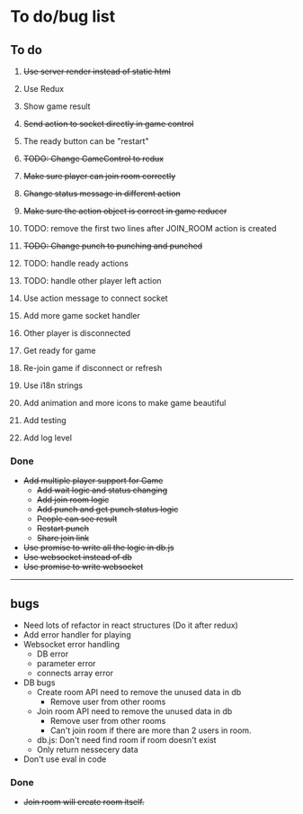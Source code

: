 # To do/bug list

## To do

1. ~~Use server render instead of static html~~
1. Use Redux
  1. Show game result
  1. ~~Send action to socket directly in game control~~
  1. The ready button can be "restart"
  1. ~~TODO: Change GameControl to redux~~
  1. ~~Make sure player can join room correctly~~
  1. ~~Change status message in different action~~
  1. ~~Make sure the action object is correct in game reducer~~
  1. TODO: remove the first two lines after JOIN_ROOM action is created
  1. ~~TODO: Change punch to punching and punched~~
  1. TODO: handle ready actions
  1. TODO: handle other player left action
  1. Use action message to connect socket

1. Add more game socket handler
  1. Other player is disconnected
  1. Get ready for game
  1. Re-join game if disconnect or refresh
1. Use i18n strings
1. Add animation and more icons to make game beautiful
1. Add testing
1. Add log level

### Done
- ~~Add multiple player support for Game~~
  - ~~Add wait logic and status changing~~
  - ~~Add join room logic~~
  - ~~Add punch and get punch status logic~~
  - ~~People can see result~~
  - ~~Restart punch~~
  - ~~Share join link~~
- ~~Use promise to write all the logic in db.js~~
- ~~Use websocket instead of db~~
- ~~Use promise to write websocket~~

-----------------
## bugs
- Need lots of refactor in react structures (Do it after redux)
- Add error handler for playing
- Websocket error handling
  - DB error
  - parameter error
  - connects array error
- DB bugs
  - Create room API need to remove the unused data in db
    - Remove user from other rooms
  - Join room API need to remove the unused data in db
    - Remove user from other rooms
    - Can't join room if there are more than 2 users in room.
  - db.js: Don't need find room if room doesn't exist
  - Only return nessecery data
- Don't use eval in code

### Done
- ~~Join room will create room itself.~~

